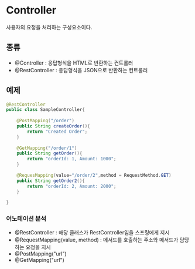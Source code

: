 # Controller
사용자의 요청을 처리하는 구성요소이다.

## 종류
- @Controller : 응답형식을 HTML로 반환하는 컨트롤러
- @RestController : 응답형식을 JSON으로 반환하는 컨트롤러

## 예제
~~~java
@RestController
public class SampleController{
    
    @PostMapping("/order")
    public String createOrder(){
        return "Created Order";
    }
    
    @GetMapping("/order/1")
    public String getOrder(){
        return "orderId: 1, Amount: 1000";
    }
    
    @RequesMapping(value="/order/2",method = RequestMethod.GET)
    public String getOrder2(){
        return "orderId: 2, Amount: 2000";
    }
    
}
~~~
### 어노테이션 분석
- @RestController : 해당 클래스가 RestController임을 스프링에게 지시
- @RequestMapping(value, method) : 메서드를 호출하는 주소와 메서드가 담당하는 요청을 지시
- @PostMapping("url")
- @GetMapping("url")
